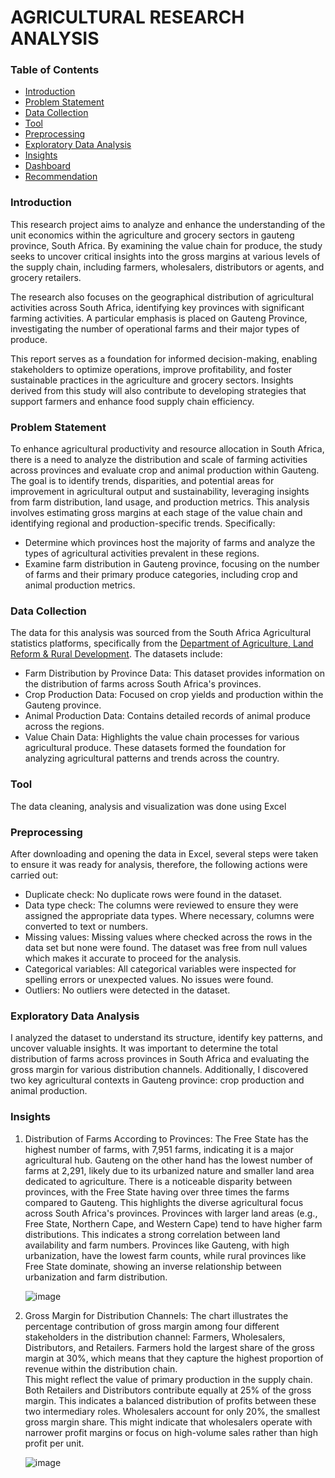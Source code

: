 # AGRICULTURAL RESEARCH ANALYSIS 
### Table of Contents
- [Introduction](#Introduction)
- [Problem Statement](#Problem-Statement)
- [Data Collection](#Data-Collection)
- [Tool](#Tool)
- [Preprocessing](#Preprocessing)
- [Exploratory Data Analysis](#Exploratory-Data-Analysis)
- [Insights](#Insights)
- [Dashboard](#Dashboard)
- [Recommendation](#Recommendation)
  
### Introduction 
This research project aims to analyze and enhance the understanding of the unit economics within the agriculture and grocery sectors in gauteng province, South Africa. By examining the value chain for produce, the study seeks to uncover critical insights into the gross margins at various levels of the supply chain, including farmers, wholesalers, distributors or agents, and grocery retailers.

The research also focuses on the geographical distribution of agricultural activities across South Africa, identifying key provinces with significant farming activities. A particular emphasis is placed on Gauteng Province, investigating the number of operational farms and their major types of produce.

This report serves as a foundation for informed decision-making, enabling stakeholders to optimize operations, improve profitability, and foster sustainable practices in the agriculture and grocery sectors. Insights derived from this study will also contribute to developing strategies that support farmers and enhance food supply chain efficiency.

### Problem Statement
To enhance agricultural productivity and resource allocation in South Africa, there is a need to analyze the distribution and scale of farming activities across provinces and evaluate crop and animal production within Gauteng. The goal is to identify trends, disparities, and potential areas for improvement in agricultural output and sustainability, leveraging insights from farm distribution, land usage, and production metrics.
This analysis involves estimating gross margins at each stage of the value chain and identifying regional and production-specific trends. Specifically:
- Determine which provinces host the majority of farms and analyze the types of agricultural activities prevalent in these regions.
- Examine farm distribution in Gauteng province, focusing on the number of farms and their primary produce categories, including crop and animal production metrics.

### Data Collection
The data for this analysis was sourced from the  South Africa Agricultural statistics platforms, specifically from the [Department of Agriculture, Land Reform & Rural Development](https://wwww.dalrrd.gov.za). The datasets include:
- Farm Distribution by Province Data: This dataset provides information on the distribution of farms across South Africa's provinces.
- Crop Production Data: Focused on crop yields and production within the Gauteng province.
- Animal Production Data: Contains detailed records of animal produce across the regions.
- Value Chain Data: Highlights the value chain processes for various agricultural produce.
These datasets formed the foundation for analyzing agricultural patterns and trends across the country.

### Tool
The data cleaning, analysis and visualization was done using Excel

### Preprocessing 
After downloading and opening the data in Excel, several steps were taken to ensure it was ready for analysis, therefore, the following actions were carried out:
- Duplicate check: No duplicate rows were found in the dataset.
- Data type check: The columns were reviewed to ensure they were assigned the appropriate data types. Where necessary, columns were converted to text or numbers.
- Missing values: Missing values where checked across the rows in the data set but none were found. The dataset was free from null values which makes it accurate to proceed for the  analysis.
- Categorical variables: All categorical variables were inspected for spelling errors or unexpected values. No issues were found.
- Outliers: No outliers were detected in the dataset.

### Exploratory Data Analysis
I analyzed the dataset to understand its structure, identify key patterns, and uncover valuable insights. It was important to determine the total distribution of farms across provinces in South Africa and evaluating the gross margin for various distribution channels. Additionally, I discovered two key agricultural contexts in Gauteng province: crop production and animal production.

### Insights

1. Distribution of Farms According to Provinces: The Free State has the highest number of farms, with 7,951 farms, indicating it is a major agricultural hub.
   Gauteng on the other hand has the lowest number of farms at 2,291, likely due to its urbanized nature and smaller land area dedicated to agriculture.
   There is a noticeable disparity between provinces, with the Free State having over three times the farms compared to Gauteng.
   This highlights the diverse agricultural focus across South Africa's provinces.
   Provinces with larger land areas (e.g., Free State, Northern Cape, and Western Cape) tend to have higher farm distributions.
   This indicates a strong correlation between land availability and farm numbers. Provinces like Gauteng, with high urbanization, have the lowest farm counts, while rural provinces like 
   Free State dominate, showing an inverse relationship between urbanization and farm distribution.


   ![image](https://github.com/user-attachments/assets/e119ec82-960a-4bd4-828e-5077ac27dd2b)

2. Gross Margin for Distribution Channels: The chart illustrates the percentage contribution of gross margin among four different stakeholders in the distribution channel:
   Farmers, Wholesalers, Distributors, and Retailers. Farmers hold the largest share of the gross margin at 30%, which means that they capture the highest proportion of revenue within 
   the distribution chain.   
   This might reflect the value of primary production in the supply chain. Both Retailers and Distributors contribute equally at 25% of the gross margin.
   This indicates a balanced distribution of profits between these two intermediary roles. Wholesalers account for only 20%, the smallest gross margin share. This might indicate that 
   wholesalers operate with narrower profit margins or focus on high-volume sales rather than high profit per unit.

   ![image](https://github.com/user-attachments/assets/044d7f75-e344-444f-a2c7-f52c93b0aff0)

 














